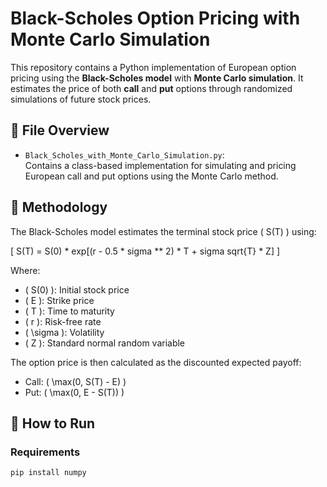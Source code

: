 # Black-Scholes Option Pricing with Monte Carlo Simulation

This repository contains a Python implementation of European option pricing using the **Black-Scholes model** with **Monte Carlo simulation**. It estimates the price of both **call** and **put** options through randomized simulations of future stock prices.

## 📁 File Overview

- `Black_Scholes_with_Monte_Carlo_Simulation.py`:  
  Contains a class-based implementation for simulating and pricing European call and put options using the Monte Carlo method.

## 🧠 Methodology

The Black-Scholes model estimates the terminal stock price \( S(T) \) using:

\[
S(T) = S(0) * exp[(r - 0.5 * sigma ** 2) * T + sigma sqrt{T} * Z]
\]

Where:
- \( S(0) \): Initial stock price  
- \( E \): Strike price  
- \( T \): Time to maturity  
- \( r \): Risk-free rate  
- \( \sigma \): Volatility  
- \( Z \): Standard normal random variable  

The option price is then calculated as the discounted expected payoff:

- Call: \( \max(0, S(T) - E) \)  
- Put: \( \max(0, E - S(T)) \)

## 🔧 How to Run

### Requirements

```bash
pip install numpy
